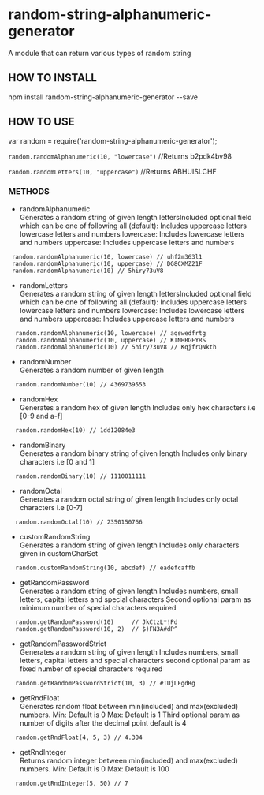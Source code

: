 # random-string-alphanumeric-generator
A module that can return various types of random string

## HOW TO INSTALL
npm install random-string-alphanumeric-generator --save

## HOW TO USE
var random = require('random-string-alphanumeric-generator');

`random.randomAlphanumeric(10, "lowercase")`
//Returns b2pdk4bv98

`random.randomLetters(10, "uppercase")`
//Returns ABHUISLCHF

### METHODS

- randomAlphanumeric<br>
Generates a random string of given length
lettersIncluded optional field which can be one of following
all (default): Includes uppercase letters lowercase letters and numbers
lowercase: Includes lowercase letters and numbers
uppercase: Includes uppercase letters and numbers
```
 random.randomAlphanumeric(10, lowercase) // uhf2m363l1
 random.randomAlphanumeric(10, uppercase) // DG8CXMZ21F
 random.randomAlphanumeric(10) // 5hiry73uV8
```

- randomLetters<br>
Generates a random string of given length
lettersIncluded optional field which can be one of following
all (default): Includes uppercase letters lowercase letters and numbers
lowercase: Includes lowercase letters and numbers
uppercase: Includes uppercase letters and numbers
```
  random.randomAlphanumeric(10, lowercase) // aqswedfrtg
  random.randomAlphanumeric(10, uppercase) // KINHBGFYRS
  random.randomAlphanumeric(10) // 5hiry73uV8 // KqjfrQNkth
```

- randomNumber<br>
Generates a random number of given length
```
  random.randomNumber(10) // 4369739553
```

- randomHex<br>
Generates a random hex of given length
Includes only hex characters i.e [0-9 and a-f]
```
  random.randomHex(10) // 1dd12084e3
```

- randomBinary<br>
Generates a random binary string of given length
Includes only binary characters i.e [0 and 1]
```
  random.randomBinary(10) // 1110011111
```

- randomOctal<br>
Generates a random octal string of given length
Includes only octal characters i.e [0-7]
```
  random.randomOctal(10) // 2350150766
```

- customRandomString<br>
Generates a random string of given length
Includes only characters given in customCharSet
```
  random.customRandomString(10, abcdef) // eadefcaffb
```

- getRandomPassword<br>
Generates a random string of given length
Includes numbers, small letters, capital letters and special characters
Second optional param as minimum number of special characters required
```
  random.getRandomPassword(10)     // JkCtzL*!Pd
  random.getRandomPassword(10, 2)  // $)FN3A#dP^
```

- getRandomPasswordStrict<br>
Generates a random string of given length
Includes numbers, small letters, capital letters and special characters
second optional param as fixed number of special characters required
```
  random.getRandomPasswordStrict(10, 3) // #TUjLFgdRg
```

- getRndFloat<br>
Generates random float between min(included) and max(excluded) numbers.
Min: Default is 0
Max: Default is 1
Third optional param as number of digits after the decimal point default is 4
```
  random.getRndFloat(4, 5, 3) // 4.304
```

- getRndInteger<br>
Returns random integer between min(included) and max(excluded) numbers.
Min: Default is 0
Max: Default is 100
```
  random.getRndInteger(5, 50) // 7
```